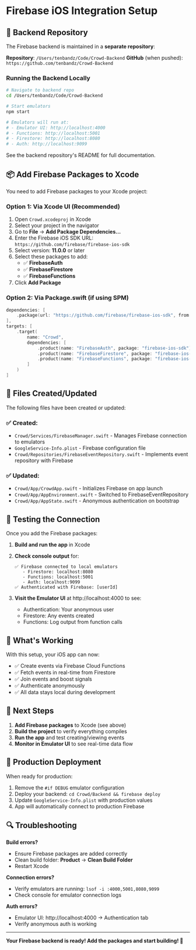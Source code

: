 # Firebase iOS Integration Setup

## 🔗 Backend Repository

The Firebase backend is maintained in a **separate repository**:

**Repository**: `/Users/tenbandz/Code/Crowd-Backend`
**GitHub** (when pushed): `https://github.com/tenbandz/Crowd-Backend`

### Running the Backend Locally

```bash
# Navigate to backend repo
cd /Users/tenbandz/Code/Crowd-Backend

# Start emulators
npm start

# Emulators will run at:
# - Emulator UI: http://localhost:4000
# - Functions: http://localhost:5001
# - Firestore: http://localhost:8080
# - Auth: http://localhost:9099
```

See the backend repository's README for full documentation.

## 📦 Add Firebase Packages to Xcode

You need to add Firebase packages to your Xcode project:

### Option 1: Via Xcode UI (Recommended)

1. Open `Crowd.xcodeproj` in Xcode
2. Select your project in the navigator
3. Go to **File** → **Add Package Dependencies...**
4. Enter the Firebase iOS SDK URL: `https://github.com/firebase/firebase-ios-sdk`
5. Select version: **11.0.0** or later
6. Select these packages to add:
   - ✅ **FirebaseAuth**
   - ✅ **FirebaseFirestore**
   - ✅ **FirebaseFunctions**
7. Click **Add Package**

### Option 2: Via Package.swift (if using SPM)

```swift
dependencies: [
    .package(url: "https://github.com/firebase/firebase-ios-sdk", from: "11.0.0")
],
targets: [
    .target(
        name: "Crowd",
        dependencies: [
            .product(name: "FirebaseAuth", package: "firebase-ios-sdk"),
            .product(name: "FirebaseFirestore", package: "firebase-ios-sdk"),
            .product(name: "FirebaseFunctions", package: "firebase-ios-sdk"),
        ]
    )
]
```

## 🔧 Files Created/Updated

The following files have been created or updated:

### ✅ Created:
- `Crowd/Services/FirebaseManager.swift` - Manages Firebase connection to emulators
- `GoogleService-Info.plist` - Firebase configuration file
- `Crowd/Repositories/FirebaseEventRepository.swift` - Implements event repository with Firebase

### ✅ Updated:
- `Crowd/App/CrowdApp.swift` - Initializes Firebase on app launch
- `Crowd/App/AppEnvironment.swift` - Switched to FirebaseEventRepository
- `Crowd/App/AppState.swift` - Anonymous authentication on bootstrap

## 🧪 Testing the Connection

Once you add the Firebase packages:

1. **Build and run the app** in Xcode
2. **Check console output** for:
   ```
   ✅ Firebase connected to local emulators
      - Firestore: localhost:8080
      - Functions: localhost:5001
      - Auth: localhost:9099
   ✅ Authenticated with Firebase: [userId]
   ```

3. **Visit the Emulator UI** at http://localhost:4000 to see:
   - Authentication: Your anonymous user
   - Firestore: Any events created
   - Functions: Log output from function calls

## 🎯 What's Working

With this setup, your iOS app can now:
- ✅ Create events via Firebase Cloud Functions
- ✅ Fetch events in real-time from Firestore
- ✅ Join events and boost signals
- ✅ Authenticate anonymously
- ✅ All data stays local during development

## 🚀 Next Steps

1. **Add Firebase packages** to Xcode (see above)
2. **Build the project** to verify everything compiles
3. **Run the app** and test creating/viewing events
4. **Monitor in Emulator UI** to see real-time data flow

## 📝 Production Deployment

When ready for production:
1. Remove the `#if DEBUG` emulator configuration
2. Deploy your backend: `cd Crowd/Backend && firebase deploy`
3. Update `GoogleService-Info.plist` with production values
4. App will automatically connect to production Firebase

## 🔍 Troubleshooting

**Build errors?**
- Ensure Firebase packages are added correctly
- Clean build folder: **Product** → **Clean Build Folder**
- Restart Xcode

**Connection errors?**
- Verify emulators are running: `lsof -i :4000,5001,8080,9099`
- Check console for emulator connection logs

**Auth errors?**
- Emulator UI: http://localhost:4000 → Authentication tab
- Verify anonymous auth is working

---

**Your Firebase backend is ready! Add the packages and start building! 🎉**

